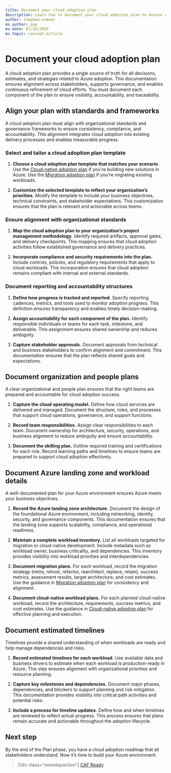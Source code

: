 ```yaml
---
title: Document your cloud adoption plan
description: Learn how to document your cloud adoption plan to ensure alignment, accountability, and traceability across stakeholders. This article provides actionable guidance for organizing plans, detailing Azure landing zones, aligning with standards, estimating timelines, and preparing for successful Azure adoption.
author: stephen-sumner
ms.author: pnp
ms.date: 07/15/2025
ms.topic: concept-article
---
```


# Document your cloud adoption plan

A cloud adoption plan provides a single source of truth for all decisions, estimates, and strategies related to Azure adoption. This documentation ensures alignment across stakeholders, supports governance, and enables continuous refinement of cloud efforts. You must document each component of the plan to ensure visibility, accountability, and traceability.

## Align your plan with standards and frameworks

A cloud adoption plan must align with organizational standards and governance frameworks to ensure consistency, compliance, and accountability. This alignment integrates cloud adoption into existing delivery processes and enables measurable progress.

### Select and tailor a cloud adoption plan template

1. **Choose a cloud adoption plan template that matches your scenario.** Use the [Cloud-native adoption plan](./cloud-native-adoption-plan.md) if you're building new solutions in Azure. Use the [Migration adoption plan](./migration-adoption-plan.md) if you're migrating existing workloads.

2. **Customize the selected template to reflect your organization’s priorities.** Modify the template to include your business objectives, technical constraints, and stakeholder expectations. This customization ensures that the plan is relevant and actionable across teams.

### Ensure alignment with organizational standards

1. **Map the cloud adoption plan to your organization’s project management methodology.** Identify required artifacts, approval gates, and delivery checkpoints. This mapping ensures that cloud adoption activities follow established governance and delivery practices.

2. **Incorporate compliance and security requirements into the plan.** Include controls, policies, and regulatory requirements that apply to cloud workloads. This incorporation ensures that cloud adoption remains compliant with internal and external standards.

### Document reporting and accountability structures

1. **Define how progress is tracked and reported.** Specify reporting cadences, metrics, and tools used to monitor adoption progress. This definition ensures transparency and enables timely decision-making.

2. **Assign accountability for each component of the plan.** Identify responsible individuals or teams for each task, milestone, and deliverable. This assignment ensures shared ownership and reduces ambiguity.

3. **Capture stakeholder approvals.** Document approvals from technical and business stakeholders to confirm alignment and commitment. This documentation ensures that the plan reflects shared goals and expectations.

## Document organization and people plans

A clear organizational and people plan ensures that the right teams are prepared and accountable for cloud adoption success.

1. **Capture the cloud operating model.** Define how cloud services are delivered and managed. Document the structure, roles, and processes that support cloud operations, governance, and support functions.

2. **Record team responsibilities.** Assign clear responsibilities to each team. Document ownership for architecture, security, operations, and business alignment to reduce ambiguity and ensure accountability.

3. **Document the skilling plan.** Outline required training and certifications for each role. Record learning paths and timelines to ensure teams are prepared to support cloud adoption effectively.

## Document Azure landing zone and workload details

A well-documented plan for your Azure environment ensures Azure meets your business objectives.

1. **Record the Azure landing zone architecture.** Document the design of the foundational Azure environment, including networking, identity, security, and governance components. This documentation ensures that the landing zone supports scalability, compliance, and operational readiness.

2. **Maintain a complete workload inventory.** List all workloads targeted for migration or cloud-native development. Include metadata such as workload owner, business criticality, and dependencies. This inventory provides visibility into workload priorities and interdependencies.

3. **Document migration plans.** For each workload, record the migration strategy (retire, rehost, refactor, rearchitect, replace, retain), success metrics, assessment results, target architecture, and cost estimates. Use the guidance in [Migration adoption plan](./migration-adoption-plan.md) for consistency and alignment.

4. **Document cloud-native workload plans.** For each planned cloud-native workload, record the architecture, requirements, success metrics, and cost estimates. Use the guidance in [Cloud-native adoption plan](./cloud-native-adoption-plan.md) for effective planning and execution.

## Document estimated timelines

Timelines provide a shared understanding of when workloads are ready and help manage dependencies and risks.

1. **Record estimated timelines for each workload.** Use available data and business drivers to estimate when each workload is production-ready in Azure. This step ensures alignment with organizational priorities and resource planning.

2. **Capture key milestones and dependencies.** Document major phases, dependencies, and blockers to support planning and risk mitigation. This documentation provides visibility into critical path activities and potential risks.

3. **Include a process for timeline updates.** Define how and when timelines are reviewed to reflect actual progress. This process ensures that plans remain accurate and actionable throughout the adoption lifecycle.

## Next step

By the end of the Plan phase, you have a cloud adoption roadmap that all stakeholders understand. Now it’s time to build your Azure environment.

> [!div class="nextstepaction"]
> [CAF Ready](../ready/index.md)
